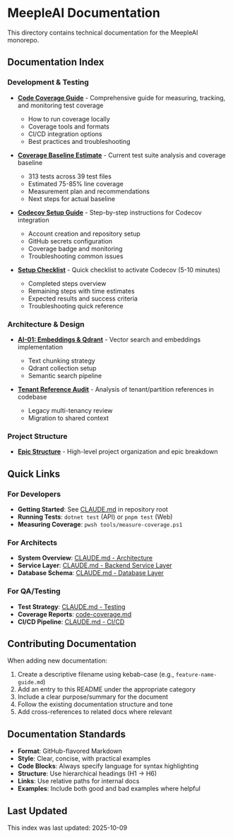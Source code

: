 # MeepleAI Documentation

This directory contains technical documentation for the MeepleAI monorepo.

## Documentation Index

### Development & Testing

- **[Code Coverage Guide](./code-coverage.md)** - Comprehensive guide for measuring, tracking, and monitoring test coverage
  - How to run coverage locally
  - Coverage tools and formats
  - CI/CD integration options
  - Best practices and troubleshooting

- **[Coverage Baseline Estimate](./coverage-baseline-estimate.md)** - Current test suite analysis and coverage baseline
  - 313 tests across 39 test files
  - Estimated 75-85% line coverage
  - Measurement plan and recommendations
  - Next steps for actual baseline

- **[Codecov Setup Guide](./codecov-setup.md)** - Step-by-step instructions for Codecov integration
  - Account creation and repository setup
  - GitHub secrets configuration
  - Coverage badge and monitoring
  - Troubleshooting common issues

- **[Setup Checklist](./SETUP-CHECKLIST.md)** - Quick checklist to activate Codecov (5-10 minutes)
  - Completed steps overview
  - Remaining steps with time estimates
  - Expected results and success criteria
  - Troubleshooting quick reference

### Architecture & Design

- **[AI-01: Embeddings & Qdrant](./AI-01-embeddings-qdrant.md)** - Vector search and embeddings implementation
  - Text chunking strategy
  - Qdrant collection setup
  - Semantic search pipeline

- **[Tenant Reference Audit](./tenant-reference-audit.md)** - Analysis of tenant/partition references in codebase
  - Legacy multi-tenancy review
  - Migration to shared context

### Project Structure

- **[Epic Structure](./meepleai_epic_structure.md)** - High-level project organization and epic breakdown

## Quick Links

### For Developers

- **Getting Started**: See [CLAUDE.md](../CLAUDE.md) in repository root
- **Running Tests**: `dotnet test` (API) or `pnpm test` (Web)
- **Measuring Coverage**: `pwsh tools/measure-coverage.ps1`

### For Architects

- **System Overview**: [CLAUDE.md - Architecture](../CLAUDE.md#architecture)
- **Service Layer**: [CLAUDE.md - Backend Service Layer](../CLAUDE.md#backend-service-layer)
- **Database Schema**: [CLAUDE.md - Database Layer](../CLAUDE.md#database-layer)

### For QA/Testing

- **Test Strategy**: [CLAUDE.md - Testing](../CLAUDE.md#testing)
- **Coverage Reports**: [code-coverage.md](./code-coverage.md)
- **CI/CD Pipeline**: [CLAUDE.md - CI/CD](../CLAUDE.md#cicd)

## Contributing Documentation

When adding new documentation:

1. Create a descriptive filename using kebab-case (e.g., `feature-name-guide.md`)
2. Add an entry to this README under the appropriate category
3. Include a clear purpose/summary for the document
4. Follow the existing documentation structure and tone
5. Add cross-references to related docs where relevant

## Documentation Standards

- **Format**: GitHub-flavored Markdown
- **Style**: Clear, concise, with practical examples
- **Code Blocks**: Always specify language for syntax highlighting
- **Structure**: Use hierarchical headings (H1 → H6)
- **Links**: Use relative paths for internal docs
- **Examples**: Include both good and bad examples where helpful

## Last Updated

This index was last updated: 2025-10-09
